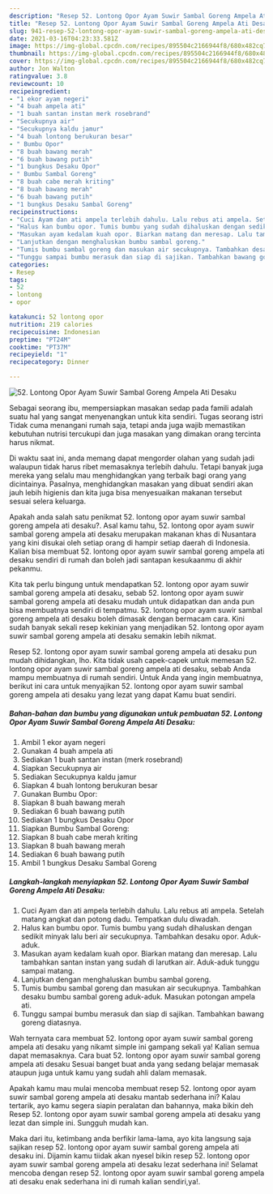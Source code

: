 ```yaml
---
description: "Resep 52. Lontong Opor Ayam Suwir Sambal Goreng Ampela Ati Desaku yang nikmat Untuk Jualan"
title: "Resep 52. Lontong Opor Ayam Suwir Sambal Goreng Ampela Ati Desaku yang nikmat Untuk Jualan"
slug: 941-resep-52-lontong-opor-ayam-suwir-sambal-goreng-ampela-ati-desaku-yang-nikmat-untuk-jualan
date: 2021-03-16T04:23:33.581Z
image: https://img-global.cpcdn.com/recipes/895504c2166944f8/680x482cq70/52-lontong-opor-ayam-suwir-sambal-goreng-ampela-ati-desaku-foto-resep-utama.jpg
thumbnail: https://img-global.cpcdn.com/recipes/895504c2166944f8/680x482cq70/52-lontong-opor-ayam-suwir-sambal-goreng-ampela-ati-desaku-foto-resep-utama.jpg
cover: https://img-global.cpcdn.com/recipes/895504c2166944f8/680x482cq70/52-lontong-opor-ayam-suwir-sambal-goreng-ampela-ati-desaku-foto-resep-utama.jpg
author: Jon Walton
ratingvalue: 3.8
reviewcount: 10
recipeingredient:
- "1 ekor ayam negeri"
- "4 buah ampela ati"
- "1 buah santan instan merk rosebrand"
- "Secukupnya air"
- "Secukupnya kaldu jamur"
- "4 buah lontong berukuran besar"
- " Bumbu Opor"
- "8 buah bawang merah"
- "6 buah bawang putih"
- "1 bungkus Desaku Opor"
- " Bumbu Sambal Goreng"
- "8 buah cabe merah kriting"
- "8 buah bawang merah"
- "6 buah bawang putih"
- "1 bungkus Desaku Sambal Goreng"
recipeinstructions:
- "Cuci Ayam dan ati ampela terlebih dahulu. Lalu rebus ati ampela. Setelah matang angkat dan potong dadu. Tempatkan dulu diwadah."
- "Halus kan bumbu opor. Tumis bumbu yang sudah dihaluskan dengan sedikit minyak lalu beri air secukupnya. Tambahkan desaku opor. Aduk-aduk."
- "Masukan ayam kedalam kuah opor. Biarkan matang dan meresap. Lalu tambahkan santan instan yang sudah di larutkan air. Aduk-aduk tunggu sampai matang."
- "Lanjutkan dengan menghaluskan bumbu sambal goreng."
- "Tumis bumbu sambal goreng dan masukan air secukupnya. Tambahkan desaku bumbu sambal goreng aduk-aduk. Masukan potongan ampela ati."
- "Tunggu sampai bumbu merasuk dan siap di sajikan. Tambahkan bawang goreng diatasnya."
categories:
- Resep
tags:
- 52
- lontong
- opor

katakunci: 52 lontong opor 
nutrition: 219 calories
recipecuisine: Indonesian
preptime: "PT24M"
cooktime: "PT37M"
recipeyield: "1"
recipecategory: Dinner

---
```



![52. Lontong Opor Ayam Suwir Sambal Goreng Ampela Ati Desaku](https://img-global.cpcdn.com/recipes/895504c2166944f8/680x482cq70/52-lontong-opor-ayam-suwir-sambal-goreng-ampela-ati-desaku-foto-resep-utama.jpg)

Sebagai seorang ibu, mempersiapkan masakan sedap pada famili adalah suatu hal yang sangat menyenangkan untuk kita sendiri. Tugas seorang istri Tidak cuma menangani rumah saja, tetapi anda juga wajib memastikan kebutuhan nutrisi tercukupi dan juga masakan yang dimakan orang tercinta harus nikmat.

Di waktu  saat ini, anda memang dapat mengorder olahan yang sudah jadi walaupun tidak harus ribet memasaknya terlebih dahulu. Tetapi banyak juga mereka yang selalu mau menghidangkan yang terbaik bagi orang yang dicintainya. Pasalnya, menghidangkan masakan yang dibuat sendiri akan jauh lebih higienis dan kita juga bisa menyesuaikan makanan tersebut sesuai selera keluarga. 



Apakah anda salah satu penikmat 52. lontong opor ayam suwir sambal goreng ampela ati desaku?. Asal kamu tahu, 52. lontong opor ayam suwir sambal goreng ampela ati desaku merupakan makanan khas di Nusantara yang kini disukai oleh setiap orang di hampir setiap daerah di Indonesia. Kalian bisa membuat 52. lontong opor ayam suwir sambal goreng ampela ati desaku sendiri di rumah dan boleh jadi santapan kesukaanmu di akhir pekanmu.

Kita tak perlu bingung untuk mendapatkan 52. lontong opor ayam suwir sambal goreng ampela ati desaku, sebab 52. lontong opor ayam suwir sambal goreng ampela ati desaku mudah untuk didapatkan dan anda pun bisa membuatnya sendiri di tempatmu. 52. lontong opor ayam suwir sambal goreng ampela ati desaku boleh dimasak dengan bermacam cara. Kini sudah banyak sekali resep kekinian yang menjadikan 52. lontong opor ayam suwir sambal goreng ampela ati desaku semakin lebih nikmat.

Resep 52. lontong opor ayam suwir sambal goreng ampela ati desaku pun mudah dihidangkan, lho. Kita tidak usah capek-capek untuk memesan 52. lontong opor ayam suwir sambal goreng ampela ati desaku, sebab Anda mampu membuatnya di rumah sendiri. Untuk Anda yang ingin membuatnya, berikut ini cara untuk menyajikan 52. lontong opor ayam suwir sambal goreng ampela ati desaku yang lezat yang dapat Kamu buat sendiri.

<!--inarticleads1-->

##### Bahan-bahan dan bumbu yang digunakan untuk pembuatan 52. Lontong Opor Ayam Suwir Sambal Goreng Ampela Ati Desaku:

1. Ambil 1 ekor ayam negeri
1. Gunakan 4 buah ampela ati
1. Sediakan 1 buah santan instan (merk rosebrand)
1. Siapkan Secukupnya air
1. Sediakan Secukupnya kaldu jamur
1. Siapkan 4 buah lontong berukuran besar
1. Gunakan  Bumbu Opor:
1. Siapkan 8 buah bawang merah
1. Sediakan 6 buah bawang putih
1. Sediakan 1 bungkus Desaku Opor
1. Siapkan  Bumbu Sambal Goreng:
1. Siapkan 8 buah cabe merah kriting
1. Siapkan 8 buah bawang merah
1. Sediakan 6 buah bawang putih
1. Ambil 1 bungkus Desaku Sambal Goreng




<!--inarticleads2-->

##### Langkah-langkah menyiapkan 52. Lontong Opor Ayam Suwir Sambal Goreng Ampela Ati Desaku:

1. Cuci Ayam dan ati ampela terlebih dahulu. Lalu rebus ati ampela. Setelah matang angkat dan potong dadu. Tempatkan dulu diwadah.
1. Halus kan bumbu opor. Tumis bumbu yang sudah dihaluskan dengan sedikit minyak lalu beri air secukupnya. Tambahkan desaku opor. Aduk-aduk.
1. Masukan ayam kedalam kuah opor. Biarkan matang dan meresap. Lalu tambahkan santan instan yang sudah di larutkan air. Aduk-aduk tunggu sampai matang.
1. Lanjutkan dengan menghaluskan bumbu sambal goreng.
1. Tumis bumbu sambal goreng dan masukan air secukupnya. Tambahkan desaku bumbu sambal goreng aduk-aduk. Masukan potongan ampela ati.
1. Tunggu sampai bumbu merasuk dan siap di sajikan. Tambahkan bawang goreng diatasnya.




Wah ternyata cara membuat 52. lontong opor ayam suwir sambal goreng ampela ati desaku yang nikamt simple ini gampang sekali ya! Kalian semua dapat memasaknya. Cara buat 52. lontong opor ayam suwir sambal goreng ampela ati desaku Sesuai banget buat anda yang sedang belajar memasak ataupun juga untuk kamu yang sudah ahli dalam memasak.

Apakah kamu mau mulai mencoba membuat resep 52. lontong opor ayam suwir sambal goreng ampela ati desaku mantab sederhana ini? Kalau tertarik, ayo kamu segera siapin peralatan dan bahannya, maka bikin deh Resep 52. lontong opor ayam suwir sambal goreng ampela ati desaku yang lezat dan simple ini. Sungguh mudah kan. 

Maka dari itu, ketimbang anda berfikir lama-lama, ayo kita langsung saja sajikan resep 52. lontong opor ayam suwir sambal goreng ampela ati desaku ini. Dijamin kamu tiidak akan nyesel bikin resep 52. lontong opor ayam suwir sambal goreng ampela ati desaku lezat sederhana ini! Selamat mencoba dengan resep 52. lontong opor ayam suwir sambal goreng ampela ati desaku enak sederhana ini di rumah kalian sendiri,ya!.

